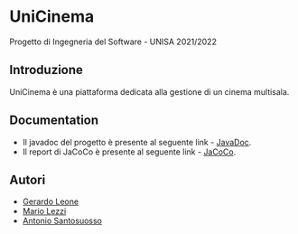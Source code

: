 # UniCinema
Progetto di Ingegneria del Software - UNISA 2021/2022

## Introduzione
UniCinema è una piattaforma dedicata alla gestione di un cinema multisala.

## Documentation
- Il javadoc del progetto è presente al seguente link - [JavaDoc](https://bloodmask.github.io/UniCinema.github.io/site/JavaDoc/index.html).
- Il report di JaCoCo è presente al seguente link - [JaCoCo](https://bloodmask.github.io/UniCinema.github.io/site/jacoco/index.html).

## Autori
- [Gerardo Leone](https://github.com/BlooDMasK)
- [Mario Lezzi](https://github.com/MarioLezzi92)
- [Antonio Santosuosso](https://github.com/AntonioSanty)
